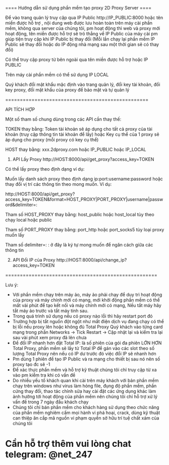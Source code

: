 ==== Hướng dẫn sử dụng phần mềm tạo proxy 2D Proxy Server ====

Để vào trang quản lý truy cập qua IP Public http://IP_PUBLIC:8000 hoặc tên miền được hỗ trợ , nội dung web được lưu hoàn toàn trên máy cài phần mềm, không qua server của chúng tôi, pm hoạt động thì web và proxy mới hoạt động, tên miền được hỗ trợ sẽ trỏ thẳng về IP Public của máy cài pm giúp tiện truy cập khi IP Public bị thay đổi (Mỗi lần chạy lại phần mềm IP Public sẽ thay đổi hoặc do IP động nhà mạng sau một thời gian sẽ có thay đổi)

Có thể truy cập proxy từ bên ngoài qua tên miền được hỗ trợ hoặc IP PUBLIC

Trên máy cài phần mềm có thể sử dụng IP LOCAL

Quý khách đổi mật khẩu mặc định vào trang quản lý, đổi key tài khoản, đổi key proxy, đổi mật khẩu của proxy để bảo mật và tự quản lý

=================================================

API TÍCH HỢP

Một số tham số chung dùng trong các API cần thay thế:

TOKEN thay bằng: Token tài khoản sẽ áp dụng cho tất cả proxy của tài khoản (truy cập thông tin tài khoản để lấy) hoặc 
Key cụ thể của 1 proxy sẽ áp dụng cho proxy (mỗi proxy có key cụ thể)

HOST thay bằng: xxx.2dproxy.com hoặc IP_PUBLIC hoặc IP_LOCAL

1. API Lấy Proxy
http://HOST:8000/api/get_proxy?access_key=TOKEN

Có thể lấy proxy theo định dạng ví dụ:

Muốn lấy danh sách proxy theo định dạng ip:port:username:password hoặc thay đổi vị trí các thông tin theo mong muốn. Ví dụ:

http://HOST:8000/api/get_proxy?access_key=TOKEN&format=HOST_PROXY|PORT_PROXY|username|password&delimiter=:

Tham số HOST_PROXY thay bằng: host_public hoặc host_local tùy theo chạy local hoặc public

Tham số PORT_PROXY thay bằng: port_http hoặc port_socks5 tùy loại proxy muốn lấy

Tham số delimiter=:  : ở đây là ký tự mong muốn để ngăn cách giữa các thông tin

2. API Đổi IP của Proxy
http://HOST:8000/api/change_ip?access_key=TOKEN

====================================================

Lưu ý: 
- Với phần mềm chạy trên máy ảo, máy ảo phải chạy để duy trì hoạt động của proxy và máy chính mới có mạng, mới khởi động phần mềm có thể mất vài phút để tạo kết nối và máy chính mới có mạng, Nếu tắt máy hãy tắt máy ảo trước và tắt máy tính sau.
- Trong quá trình sử dụng nếu có proxy nào lỗi thì hãy restart port đó
- Trường hợp bị tắt nguồn đột ngột như mất điện dịch vụ đang chạy có thể bị lỗi nếu proxy lên hoặc không đủ Total Proxy Quý khách vào từng card mạng trong phần Networks -> Tick Restart -> Cập nhật lại và kiểm tra lại sau vài phút xem proxy đã lên chưa
- Để đổi IP nhanh hơn đặt Total IP: là số phiên của gói đa phiên LỚN HƠN Total Proxy, phần mềm sẽ lấy từ Total IP để gán vào các slot theo số lượng Total Proxy nên nếu có IP dư trước đó việc đổi IP sẽ nhanh hơn
- Pm dùng 1 phiên để tạo IP Public và ra mạng cho thiết bị sau nó nên số proxy tạo đc sẽ -1
- Để xác thực phần mềm và hỗ trợ kỹ thuật chúng tôi chỉ truy cập từ xa vào pm kiểm tra khi có vấn đề
- Do nhiều yếu tố khách quan khi cài trên máy khách với bản phần mềm chạy trên windows như virus làm hỏng file, đụng độ phần mềm, phần cứng thay đổi, thao tác chỉnh sửa hay cài đặt các ứng dụng khác làm ảnh hưởng tới hoạt động của phần mềm nên chúng tôi chỉ hỗ trợ xử lý vấn đề trong 7 ngày đầu khách chạy
- Chúng tôi chỉ bán phần mềm cho khách hàng sử dụng theo chức năng của phần mềm nghiêm cấm mọi hành vi phá hoại, crack, dùng kỹ thuật can thiệp ăn cắp mã nguồn vi phạm quyền sở hữu trí tuệ chất xám của chúng tôi
  
# Cần hỗ trợ thêm vui lòng chat telegram: @net_247
